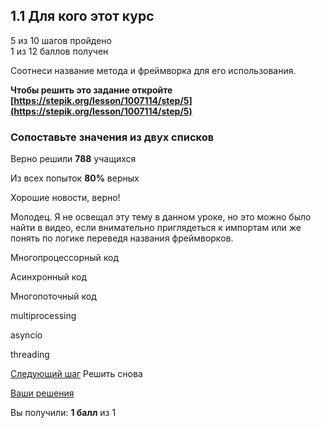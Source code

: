 ## 1.1 Для кого этот курс
5 из 10 шагов пройдено  
1 из 12 баллов  получен

Соотнеси название метода и фреймворка для его использования.

**Чтобы решить это задание откройте [https://stepik.org/lesson/1007114/step/5](https://stepik.org/lesson/1007114/step/5)**

### Сопоставьте значения из двух списков

Верно решили **788** учащихся

Из всех попыток **80%** верных

Хорошие новости, верно!

Молодец. Я не освещал эту тему в данном уроке, но это можно было найти в видео, если внимательно приглядеться к импортам или же понять по логике переведя названия фреймворков.

Многопроцессорный код

Асинхронный код

Многопоточный код

multiprocessing

asyncio

threading

[Следующий шаг](/lesson/1007114/step/6?unit=1014869) Решить снова

[Ваши решения](/submissions/4165334?unit=1014869)

Вы получили: **1 балл** из 1